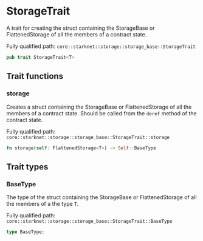 # StorageTrait

A trait for creating the struct containing the StorageBase or FlattenedStorage of all the members of a contract state.

Fully qualified path: `core::starknet::storage::storage_base::StorageTrait`

```rust
pub trait StorageTrait<T>
```

## Trait functions

### storage

Creates a struct containing the StorageBase or FlattenedStorage of all the members of a contract state. Should be called from the `deref` method of the contract state.

Fully qualified path: `core::starknet::storage::storage_base::StorageTrait::storage`

```rust
fn storage(self: FlattenedStorage<T>) -> Self::BaseType
```


## Trait types

### BaseType

The type of the struct containing the StorageBase or FlattenedStorage of all the members of a the type `T`.

Fully qualified path: `core::starknet::storage::storage_base::StorageTrait::BaseType`

```rust
type BaseType;
```


